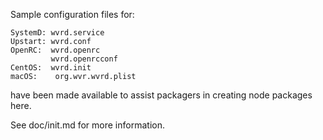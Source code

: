 Sample configuration files for:
```
SystemD: wvrd.service
Upstart: wvrd.conf
OpenRC:  wvrd.openrc
         wvrd.openrcconf
CentOS:  wvrd.init
macOS:    org.wvr.wvrd.plist
```
have been made available to assist packagers in creating node packages here.

See doc/init.md for more information.
